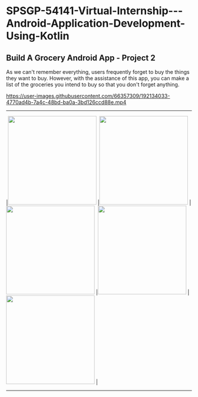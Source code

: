 # SPSGP-54141-Virtual-Internship---Android-Application-Development-Using-Kotlin
## Build A Grocery Android App - Project 2
As we can't remember everything, users frequently forget to buy the things they want to buy. However, with the assistance of this app, you can make a list of the groceries you intend to buy so that you don't forget anything.


https://user-images.githubusercontent.com/66357309/192134033-4770ad4b-7a4c-48bd-ba0a-3bd126ccd88e.mp4


***
|<img src="https://user-images.githubusercontent.com/66357309/191430232-53e3adf6-7653-4015-b2fa-d29e1c7f50c7.jpg" width="240">
|<img src="https://user-images.githubusercontent.com/66357309/191430242-24bafc82-85d2-4678-afe7-4036bf7cbacf.jpg" width="240">
|<img src="https://user-images.githubusercontent.com/66357309/191430249-799447ae-5c3c-4b1e-bab3-aa0e254822e0.jpg" width="240">
|<img src="https://user-images.githubusercontent.com/66357309/191430252-afd690a2-a35d-4924-b320-9e83257595eb.jpg" width="240">
|<img src="https://user-images.githubusercontent.com/66357309/191435608-530f5278-8e86-44fe-a30e-7207ca6dfaa2.jpg" width="240">
|
***
